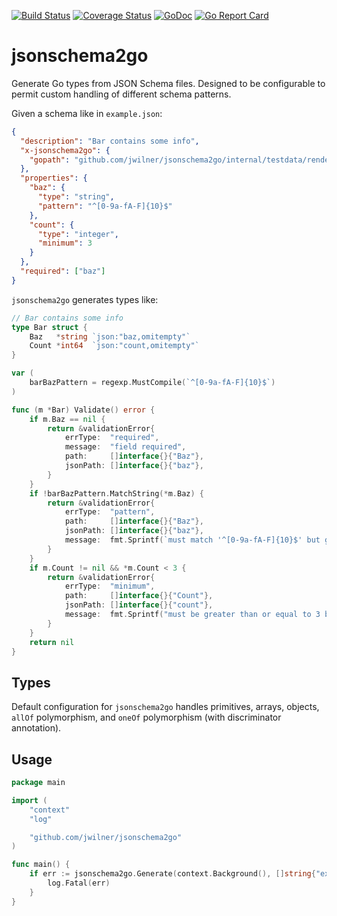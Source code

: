 [![Build Status](https://travis-ci.com/jwilner/jsonschema2go.svg?branch=master)](https://travis-ci.com/jwilner/jsonschema2go)
[![Coverage Status](https://coveralls.io/repos/github/jwilner/jsonschema2go/badge.svg?branch=master)](https://coveralls.io/github/jwilner/jsonschema2go?branch=master)
[![GoDoc](https://godoc.org/github.com/jwilner/jsonschema2go?status.svg)](https://godoc.org/github.com/jwilner/jsonschema2go)
[![Go Report Card](https://goreportcard.com/badge/github.com/jwilner/jsonschema2go)](https://goreportcard.com/report/github.com/jwilner/jsonschema2go)

# jsonschema2go

Generate Go types from JSON Schema files. Designed to be configurable to permit custom handling of different schema patterns.

Given a schema like in `example.json`:
```json
{
  "description": "Bar contains some info",
  "x-jsonschema2go": {
    "gopath": "github.com/jwilner/jsonschema2go/internal/testdata/render/example/foo#Bar"
  },
  "properties": {
    "baz": {
      "type": "string",
      "pattern": "^[0-9a-fA-F]{10}$"
    },
    "count": {
      "type": "integer",
      "minimum": 3
    }
  },
  "required": ["baz"]
}
```

`jsonschema2go` generates types like:
```go
// Bar contains some info
type Bar struct {
	Baz   *string `json:"baz,omitempty"`
	Count *int64  `json:"count,omitempty"`
}

var (
	barBazPattern = regexp.MustCompile(`^[0-9a-fA-F]{10}$`)
)

func (m *Bar) Validate() error {
	if m.Baz == nil {
		return &validationError{
			errType:  "required",
			message:  "field required",
			path:     []interface{}{"Baz"},
			jsonPath: []interface{}{"baz"},
		}
	}
	if !barBazPattern.MatchString(*m.Baz) {
		return &validationError{
			errType:  "pattern",
			path:     []interface{}{"Baz"},
			jsonPath: []interface{}{"baz"},
			message:  fmt.Sprintf(`must match '^[0-9a-fA-F]{10}$' but got %q`, *m.Baz),
		}
	}
	if m.Count != nil && *m.Count < 3 {
		return &validationError{
			errType:  "minimum",
			path:     []interface{}{"Count"},
			jsonPath: []interface{}{"count"},
			message:  fmt.Sprintf("must be greater than or equal to 3 but was %v", *m.Count),
		}
	}
	return nil
}
```

## Types

Default configuration for `jsonschema2go` handles primitives, arrays, objects, `allOf` polymorphism, and `oneOf` polymorphism (with discriminator annotation).

## Usage
```go
package main

import (
    "context"
    "log"

    "github.com/jwilner/jsonschema2go"
)

func main() {
    if err := jsonschema2go.Generate(context.Background(), []string{"example.json"}); err != nil {
        log.Fatal(err)
    }
}
```
